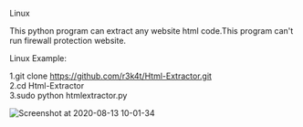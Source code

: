 Linux

This python program can extract any website html code.This program can't run firewall protection website.

Linux Example:

1.git clone https://github.com/r3k4t/Html-Extractor.git
<br>
2.cd Html-Extractor
<br>
3.sudo python htmlextractor.py
<br>

![Screenshot at 2020-08-13 10-01-34](https://user-images.githubusercontent.com/69615463/90095003-0daec800-dd4d-11ea-8b2d-403e91e7dfc3.png)
